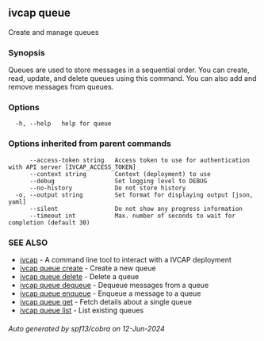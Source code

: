 ## ivcap queue

Create and manage queues

### Synopsis

Queues are used to store messages in a sequential order. You can create, read, update, and delete queues using this command. You can also add and remove messages from queues.

### Options

```
  -h, --help   help for queue
```

### Options inherited from parent commands

```
      --access-token string   Access token to use for authentication with API server [IVCAP_ACCESS_TOKEN]
      --context string        Context (deployment) to use
      --debug                 Set logging level to DEBUG
      --no-history            Do not store history
  -o, --output string         Set format for displaying output [json, yaml]
      --silent                Do not show any progress information
      --timeout int           Max. number of seconds to wait for completion (default 30)
```

### SEE ALSO

* [ivcap](ivcap.md)	 - A command line tool to interact with a IVCAP deployment
* [ivcap queue create](ivcap_queue_create.md)	 - Create a new queue
* [ivcap queue delete](ivcap_queue_delete.md)	 - Delete a queue
* [ivcap queue dequeue](ivcap_queue_dequeue.md)	 - Dequeue messages from a queue
* [ivcap queue enqueue](ivcap_queue_enqueue.md)	 - Enqueue a message to a queue
* [ivcap queue get](ivcap_queue_get.md)	 - Fetch details about a single queue
* [ivcap queue list](ivcap_queue_list.md)	 - List existing queues

###### Auto generated by spf13/cobra on 12-Jun-2024

